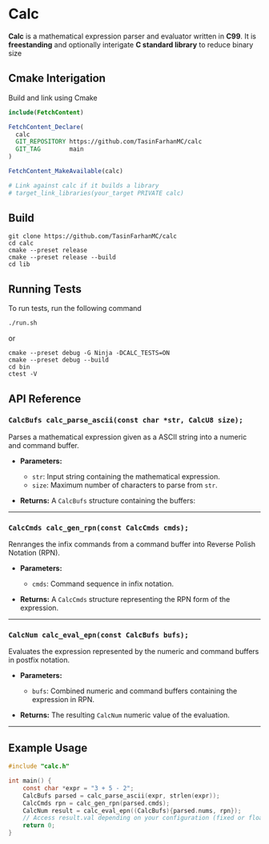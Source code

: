 # Calc

**Calc** is a mathematical expression parser and evaluator written in **C99**.
It is **freestanding** and optionally interigate **C standard library** to reduce binary size

## Cmake Interigation

Build and link using Cmake

```cmake
include(FetchContent)

FetchContent_Declare(
  calc
  GIT_REPOSITORY https://github.com/TasinFarhanMC/calc
  GIT_TAG        main
)

FetchContent_MakeAvailable(calc)

# Link against calc if it builds a library
# target_link_libraries(your_target PRIVATE calc)
```
    

## Build
``` shell
git clone https://github.com/TasinFarhanMC/calc
cd calc
cmake --preset release
cmake --preset release --build
cd lib
```
## Running Tests

To run tests, run the following command

```bash
./run.sh
```
or

```shell
cmake --preset debug -G Ninja -DCALC_TESTS=ON
cmake --preset debug --build
cd bin
ctest -V
```
## API Reference

### `CalcBufs calc_parse_ascii(const char *str, CalcU8 size);`

Parses a mathematical expression given as a ASCII string into a numeric and command buffer.

* **Parameters:**

  * `str`: Input string containing the mathematical expression.
  * `size`: Maximum number of characters to parse from `str`.

* **Returns:**
  A `CalcBufs` structure containing the buffers:
---

### `CalcCmds calc_gen_rpn(const CalcCmds cmds);`

Renranges the infix commands from a command buffer into Reverse Polish Notation (RPN).

* **Parameters:**

  * `cmds`: Command sequence in infix notation.

* **Returns:**
  A `CalcCmds` structure representing the RPN form of the expression.

---

### `CalcNum calc_eval_epn(const CalcBufs bufs);`

Evaluates the expression represented by the numeric and command buffers in postfix notation.

* **Parameters:**

  * `bufs`: Combined numeric and command buffers containing the expression in RPN.

* **Returns:**
  The resulting `CalcNum` numeric value of the evaluation.

---

## Example Usage

```c
#include "calc.h"

int main() {
    const char *expr = "3 + 5 - 2";
    CalcBufs parsed = calc_parse_ascii(expr, strlen(expr));
    CalcCmds rpn = calc_gen_rpn(parsed.cmds);
    CalcNum result = calc_eval_epn((CalcBufs){parsed.nums, rpn});
    // Access result.val depending on your configuration (fixed or float)
    return 0;
}
```
